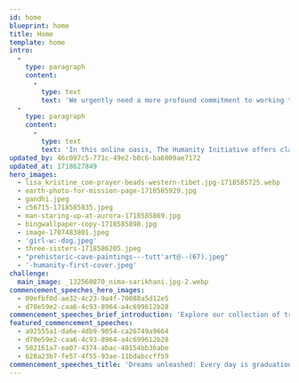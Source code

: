 ```yaml
---
id: home
blueprint: home
title: Home
template: home
intro:
  -
    type: paragraph
    content:
      -
        type: text
        text: 'We urgently need a more profound commitment to working together, with respect and imagination, with kindness and love.'
  -
    type: paragraph
    content:
      -
        type: text
        text: 'In this online oasis, The Humanity Initiative offers clarity and insight on our most crucial challenges, providing compelling inspiration for each of us to join in fostering a resurgent new voice of humanity.'
updated_by: 46c097c5-771c-49e2-b8c6-ba6009ae7172
updated_at: 1718627849
hero_images:
  - lisa_kristine_com-prayer-beads-western-tibet.jpg-1718585725.webp
  - earth-photo-for-mission-page-1718585929.jpg
  - gandhi.jpeg
  - c56715-1718585835.jpeg
  - man-staring-up-at-aurora-1718585869.jpg
  - bingwallpaper-copy-1718585898.jpg
  - image-1707483801.jpeg
  - 'girl-w:-dog.jpeg'
  - three-sisters-1718586205.jpeg
  - "prehistoric-cave-paintings---tutt'art@--(67).jpeg"
  - '-humanity-first-cover.jpeg'
challenge:
  main_image: _132560870_nima-sarikhani.jpg-2.webp
commencement_speeches_hero_images:
  - 09efbf0d-ae32-4c23-9a4f-70088a5d12e5
  - d70e59e2-caa6-4c93-8964-a4c699612b28
commencement_speeches_brief_introduction: 'Explore our collection of transformative commencement addresses that ignite dreams, empower change, and celebrate resilience.'
featured_commencement_speeches:
  - a92555a1-da6e-4db9-9054-ca26749a9664
  - d70e59e2-caa6-4c93-8964-a4c699612b28
  - 582161a7-ea07-4374-abac-40154bb36abe
  - 628a23b7-fe57-4f55-93ae-11bdabccff59
commencement_speeches_title: 'Dreams unleashed: Every day is graduation day'
---
```

